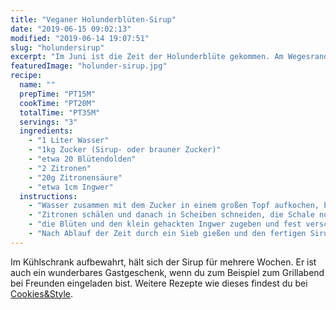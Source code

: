 ```yaml
---
title: "Veganer Holunderblüten-Sirup"
date: "2019-06-15 09:02:13"
modified: "2019-06-14 19:07:51"
slug: "holundersirup"
excerpt: "Im Juni ist die Zeit der Holunderblüte gekommen. Am Wegesrand blüht sie überall und es duftet wunderbar. Um diesen Duft ein Bisschen zu konservieren, kannst du sie zum Beispiel zu herrlichem Sirup verarbeiten und dich den restlichen Sommer lang daran erfreuen. "
featuredImage: "holunder-sirup.jpg"
recipe:
  name: ""
  prepTime: "PT15M"
  cookTime: "PT20M"
  totalTime: "PT35M"
  servings: "3"
  ingredients:
    - "1 Liter Wasser"
    - "1kg Zucker (Sirup- oder brauner Zucker)"
    - "etwa 20 Blütendolden"
    - "2 Zitronen"
    - "20g Zitronensäure"
    - "etwa 1cm Ingwer"
  instructions:
    - "Wasser zusammen mit dem Zucker in einem großen Topf aufkochen, bis der Zucker vollständig aufgelöst ist."
    - "Zitronen schälen und danach in Scheiben schneiden, die Schale nochmals grob hacken. Beides zusammen in sterile Gläser füllen und mit dem Zuckerwasser aufgießen."
    - "die Blüten und den klein gehackten Ingwer zugeben und fest verschließen. Danach für 3-4 Tage an einem dunklen Ort stehen lassen und immer wieder bewegen."
    - "Nach Ablauf der Zeit durch ein Sieb gießen und den fertigen Sirup in Flaschen abfüllen."
---
```


Im Kühlschrank aufbewahrt, hält sich der Sirup für mehrere Wochen. Er ist auch ein wunderbares Gastgeschenk, wenn du zum Beispiel zum Grillabend bei Freunden eingeladen bist. Weitere Rezepte wie dieses findest du bei [Cookies&Style](https://cookiesandstyle.at).